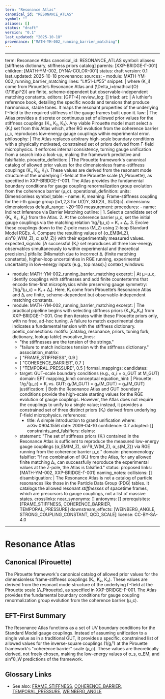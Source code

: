 ```yaml
---
term: "Resonance Atlas"
canonical_id: "RESONANCE_ATLAS"
symbol: ""
aliases: []
status: "draft"
version: "0.1"
last_updated: "2025-10-18"
provenance: ["MATH-YM-002_running_barrier_matching"]
---
```


---
term: Resonance Atlas
canonical_id: RESONANCE_ATLAS
symbol: 
aliases: [stiffness dictionary, stiffness priors catalog]
parents: [XXP-BRIDGE-Γ-001]
children: [MATH-YM-002, DYNA-COLOR-001]
status: draft
version: 0.1
last_updated: 2025-10-18
provenance:
  sources:
    - module: MATH-YM-002_running_barrier_matching
      lines: "L#51-L#55"
      snippet: |
        where (K_i) come from Pirouette’s Resonance Atlas and (\Delta_i=\mathcal{O}(1/16\pi^2)) are finite, scheme-dependent but observable-independent matching constants.
  editors: [GPT-4]
  review_log: []
triad:
  art: |
    A luthier's reference book, detailing the specific woods and tensions that produce harmonious, stable tones. It maps the resonant properties of the underlying Γ-field to the required stiffness of the gauge frames built upon it.
  law: |
    The Atlas provides a discrete or continuous set of allowed prior values for the stiffness couplings {K₁, K₂, K₃}. Any viable Pirouette model must select a {Kᵢ} set from this Atlas which, after RG evolution from the coherence barrier μ_c, reproduces low-energy gauge couplings within experimental error.
  philosophy: |
    The Atlas replaces arbitrary high-scale boundary conditions with a physically motivated, constrained set of priors derived from Γ-field microphysics. It enforces internal consistency, turning gauge unification from a search into a look-up, making the framework predictive and falsifiable.
pirouette_definition: |
  The Pirouette framework's canonical catalog of allowed prior values for the dimensionless frame-stiffness couplings (K₁, K₂, K₃). These values are derived from the resonant mode structure of the underlying Γ-field at the Pirouette scale (Λ_Pirouette), as specified in XXP-BRIDGE-Γ-001. The Atlas provides the fundamental boundary conditions for gauge coupling renormalization group evolution from the coherence barrier (μ_c).
operational_definition:
  units: Dimensionless
  symbol_table:
    - name: Kᵢ
      meaning: Frame-stiffness coupling for the i-th gauge group (i=1,2,3 for U(1)Y, SU(2)L, SU(3)c).
      dimensions: dimensionless
      default_range: ~20–100
  measurement:
    procedures:
      - name: Indirect Inference via Barrier Matching
        outline: |
          1. Select a candidate set of {K₁, K₂, K₃} from the Atlas.
          2. At the coherence barrier μ_c, set the initial gauge couplings via the matching relation 1/gᵢ²(μ_c) = Kᵢ + Δᵢ.
          3. Evolve these couplings down to the Z-pole mass (M_Z) using 2-loop Standard Model RGEs.
          4. Compare the resulting values of {α_EM(M_Z), sin²θ_W(M_Z), α_s(M_Z)} with their experimentally measured values.
        expected_signals: [A successful {Kᵢ} set reproduces all three low-energy observables simultaneously to within experimental and theoretical precision.]
        pitfalls: [Mismatch due to incorrect Δᵢ (finite matching constants), higher-loop uncertainties in RGE running, experimental uncertainty in low-energy inputs (e.g., top mass).]
context_windows:
  - module: MATH-YM-002_running_barrier_matching
    excerpt: |
      At μ=μ_c, identify couplings with stiffnesses and add finite counterterms that encode time-first microphysics while preserving gauge symmetry: [1/gᵢ²(μ_c) = Kᵢ + Δᵢ]. Here, Kᵢ come from Pirouette’s Resonance Atlas and Δᵢ are finite, scheme-dependent but observable-independent matching constants.
  - module: MATH-YM-002_running_barrier_matching
    excerpt: |
      The practical pipeline begins with selecting stiffness priors (K₁,K₂,K₃) from XXP-BRIDGE-Γ-001. One then iterates within these Pirouette priors only, with no free, ad-hoc tuning. A failure to match experimental data indicates a fundamental tension with the stiffness dictionary.
poetic_connections:
  motifs: [catalog, resonance, priors, tuning fork, dictionary, lookup table]
  evocative_lines:
    - "the stiffnesses are the tension of the strings."
    - "failure to match indicates tension with the stiffness dictionary."
  association_matrix:
    - [ "FRAME_STIFFNESS", 0.9 ]
    - [ "COHERENCE_BARRIER", 0.7 ]
    - [ "TEMPORAL_PRESSURE", 0.5 ]
formal_mappings:
  candidates:
    - target: GUT-scale boundary conditions (e.g., α_i = α_GUT at M_GUT)
      domain: EFT
      mapping_kind: conceptual
      equation_hint: |
        Pirouette: 1/gᵢ²(μ_c) = Kᵢ vs. GUT: g₁(M_GUT) = g₂(M_GUT) = g₃(M_GUT)
      justification: |
        Both the Resonance Atlas and GUT boundary conditions provide the high-scale starting values for the RGE evolution of gauge couplings. However, the Atlas does not require the couplings to unify to a single value; instead, it provides a constrained set of three distinct priors {Kᵢ} derived from underlying Γ-field microphysics.
      references:
        - title: A simple introduction to grand unification
          where: arXiv:0904.1556
          date: 2009-04-10
      confidence: 0.7
  adopted: []
constraints_and_falsifiers:
  claims:
    - statement: "The set of stiffness priors {Kᵢ} contained in the Resonance Atlas is sufficient to reproduce the measured low-energy gauge couplings {α_EM(M_Z), sin²θ_W(M_Z), α_s(M_Z)} via RGE running from the coherence barrier μ_c."
      domain: phenomenology
      falsifier: "If no combination of {Kᵢ} from the Atlas, for any allowed finite matching Δᵢ, can successfully reproduce the experimental values at the Z-pole, the Atlas is falsified."
      status: proposed
      links: [MATH-YM-002, XXP-BRIDGE-Γ-001]
naming_notes:
  collisions: []
  disambiguation: |
    The Resonance Atlas is not a catalog of particle resonances like those in the Particle Data Group (PDG) tables. It catalogs the allowed resonant *stiffnesses* of spacetime frames, which are precursors to gauge couplings, not a list of massive states.
crosslinks:
  near_synonyms: []
  antonyms: []
  prerequisites: [FRAME_STIFFNESS, COHERENCE_BARRIER, TEMPORAL_PRESSURE]
  downstream_effects: [WEINBERG_ANGLE, STRONG_COUPLING_CONSTANT, QCD_SCALE]
license: CC-BY-SA-4.0
---

# Resonance Atlas

## Canonical (Pirouette)
The Pirouette framework's canonical catalog of allowed prior values for the dimensionless frame-stiffness couplings (K₁, K₂, K₃). These values are derived from the resonant mode structure of the underlying Γ-field at the Pirouette scale (Λ_Pirouette), as specified in XXP-BRIDGE-Γ-001. The Atlas provides the fundamental boundary conditions for gauge coupling renormalization group evolution from the coherence barrier (μ_c).

## EFT-First Summary
The Resonance Atlas functions as a set of UV boundary conditions for the Standard Model gauge couplings. Instead of assuming unification to a single value as in a traditional GUT, it provides a specific, constrained list of allowed values for the inverse-square couplings (1/gᵢ²) at the Pirouette framework's "coherence barrier" scale (μ_c). These values are theoretically derived, not freely chosen, making the low-energy values of α_s, α_EM, and sin²θ_W predictions of the framework.

## Glossary Links
- See also: [FRAME_STIFFNESS](/FRAME_STIFFNESS), [COHERENCE_BARRIER](/COHERENCE_BARRIER), [TEMPORAL_PRESSURE](/TEMPORAL_PRESSURE), [WEINBERG_ANGLE](/WEINBERG_ANGLE)
